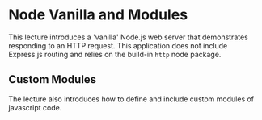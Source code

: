 # Node Vanilla and Modules

This lecture introduces a 'vanilla' Node.js web server that demonstrates responding to an HTTP request. This application does not include Express.js routing and relies on the build-in `http` node package.

## Custom Modules

The lecture also introduces how to define and include custom modules of javascript code.
